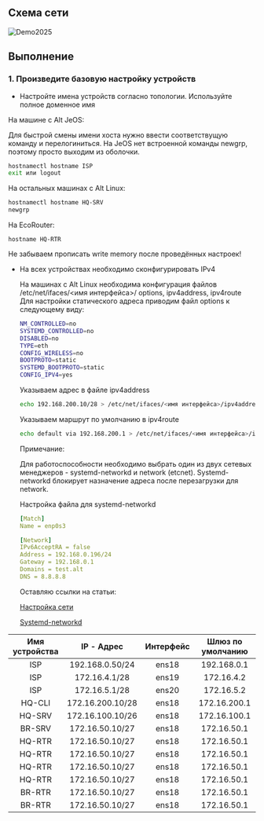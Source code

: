 

## Схема сети 
![Demo2025](https://github.com/user-attachments/assets/a5cfcdd1-d9ce-4e34-b44b-d2630219103a)


## Выполнение
### 1. Произведите базовую настройку устройств

- Настройте имена устройств согласно топологии. Используйте
полное доменное имя

На машине с Alt JeOS:

Для быстрой смены имени хоста нужно ввести соответствущую команду и перелогиниться.
На JeOS нет встроенной команды newgrp, поэтому просто выходим из оболочки. 

``` bash
hostnamectl hostname ISP
exit или logout
```
На остальных машинах с Alt Linux:

```  bash
hostnamectl hostname HQ-SRV
newgrp
```
На EcoRouter:
```
hostname HQ-RTR

```

Не забываем прописать write memory после проведённых настроек!

- На всех устройствах необходимо сконфигурировать IPv4

  На машинах с Alt Linux необходима конфигурация файлов /etc/net/ifaces/<имя интерфейса>/ options, ipv4address, ipv4route
  Для настройки статического адреса приводим файл options к следующему виду:

  ``` bash
  NM_CONTROLLED=no
  SYSTEMD_CONTROLLED=no
  DISABLED=no
  TYPE=eth
  CONFIG_WIRELESS=no
  BOOTPROTO=static
  SYSTEMD_BOOTPROTO=static
  CONFIG_IPV4=yes
  ```
  Указываем адрес в файле ipv4address

  ``` bash
  echo 192.168.200.10/28 > /etc/net/ifaces/<имя интерфейса>/ipv4address
  ```
  Указываем маршрут по умолчанию в ipv4route

  ``` bash
  echo default via 192.168.200.1 > /etc/net/ifaces/<имя интерфейса>/ipv4route
  ```

  Примечание:

  Для работоспособности необходимо выбрать один из двух сетевых менеджеров - systemd-networkd и network (etcnet). Systemd-networkd блокирует назначение адреса после    перезагрузки для network.

   Настройка файла для systemd-networkd
  ``` yml
  [Match]
  Name = enp0s3

  [Network]
  IPv6AcceptRA = false
  Address = 192.168.0.196/24
  Gateway = 192.168.0.1
  Domains = test.alt
  DNS = 8.8.8.8
  ```
  Оставляю ссылки на статьи:

  [Настройка сети](https://www.altlinux.org/%D0%9D%D0%B0%D1%81%D1%82%D1%80%D0%BE%D0%B9%D0%BA%D0%B0_%D1%81%D0%B5%D1%82%D0%B8#Etcnet)

  [Systemd-networkd](https://www.altlinux.org/Systemd-networkd)
  




| Имя устройства | IP - Адрес  | Интерфейс | Шлюз по умолчанию | 
|:---------:|:--------------------------:|:--------------------------:|:--------------------:|
|     ISP     |           192.168.0.50/24         |   ens18   |  192.168.0.1        |        
|     ISP     |           172.16.4.1/28          |   ens19 |    172.16.4.2       |        
|     ISP     |           172.16.5.1/28           |   ens20  |   172.16.5.2         |        
|     HQ-CLI     |           172.16.200.10/28            |   ens18   |  172.16.200.1        |  
|     HQ-SRV  |           172.16.100.10/26            |   ens18    | 172.16.100.1       |        
|     BR-SRV     |           172.16.50.10/27          |    ens18   | 172.16.50.1       |  
|     HQ-RTR     |           172.16.50.10/27          |    ens18   | 172.16.50.1       |  
|     HQ-RTR     |           172.16.50.10/27          |    ens18   | 172.16.50.1       |  
|     HQ-RTR     |           172.16.50.10/27          |    ens18   | 172.16.50.1       |  
|     HQ-RTR     |           172.16.50.10/27          |    ens18   | 172.16.50.1       |  
|     BR-RTR    |           172.16.50.10/27          |    ens18   | 172.16.50.1       |  
|     BR-RTR    |           172.16.50.10/27          |    ens18   | 172.16.50.1       |  
